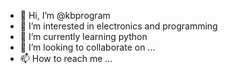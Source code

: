 - 👋 Hi, I’m @kbprogram
- 👀 I’m interested in electronics and programming
- 🌱 I’m currently learning python
- 💞️ I’m looking to collaborate on ...
- 📫 How to reach me ...

<!---
kbprogram/kbprogram is a ✨ special ✨ repository because its `README.md` (this file) appears on your GitHub profile.
You can click the Preview link to take a look at your changes.
--->
